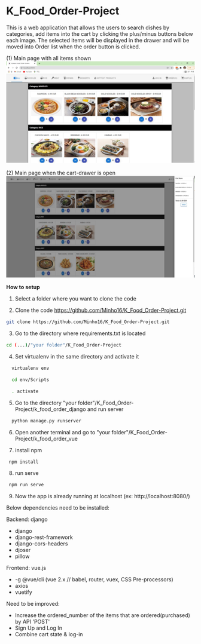 # K_Food_Order-Project


This is a web application that allows the users to search dishes by categories, add items into the cart by clicking the plus/minus buttons below each image.
The selected items will be displayed in the drawer and will be moved into Order list when the order button is clicked. 

(1) Main page with all items shown
![alt text](https://github.com/Minho16/K_Food_Order-Project/blob/main/image.jpg?raw=true)

(2) Main page when the cart-drawer is open
![alt text](https://github.com/Minho16/K_Food_Order-Project/blob/main/image2.jpg?raw=true)


**How to setup**

1. Select a folder where you want to clone the code

2. Clone the code https://github.com/Minho16/K_Food_Order-Project.git

  ```sh
  git clone https://github.com/Minho16/K_Food_Order-Project.git
  ```
  
3. Go to the directory where requirements.txt is located 

  ```sh
  cd (...)/"your folder"/K_Food_Order-Project
  ```

4. Set virtualenv in the same directory and activate it

```sh
  virtualenv env
  ```

```sh
  cd env/Scripts
  ```

```sh
  . activate
  ```

5. Go to the directory "your folder"/K_Food_Order-Project/k_food_order_django and run server

```sh
  python manage.py runserver
  ```

6. Open another terminal and go to "your folder"/K_Food_Order-Project/k_food_order_vue

7. install npm
 
 ```sh
  npm install 
  ```

8. run serve
 
 ```sh
  npm run serve
  ```

9. Now the app is already running at localhost (ex: http://localhost:8080/)



Below dependencies need to be installed:

  Backend: django
  - django
  - django-rest-framework
  - django-cors-headers
  - djoser
  - pillow 

  Frontend: vue.js
   - -g @vue/cli (vue 2.x // babel, router, vuex, CSS Pre-processors)
   - axios
   - vuetify

Need to be improved: 
 - Increase the ordered_number of the items that are ordered(purchased) by API 'POST'
 - Sign Up and Log In
 - Combine cart state & log-in 


